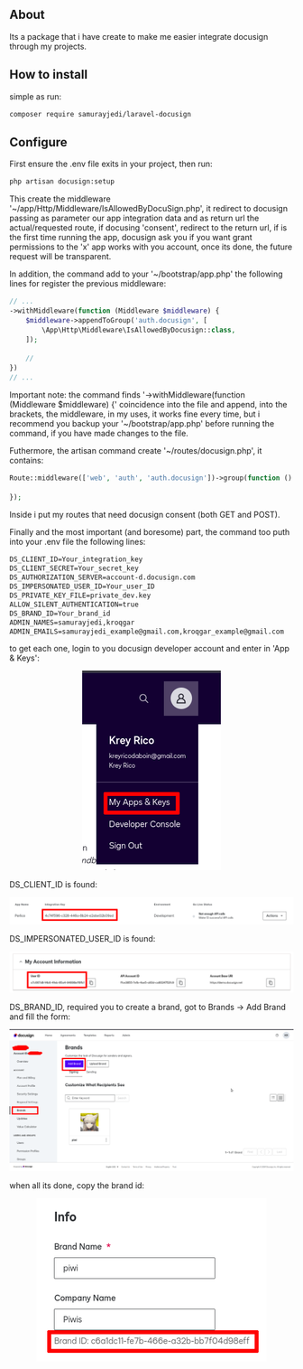 ## About

Its a package that i have create to make me easier integrate docusign through my projects.

## How to install

simple as run:

```bash
composer require samurayjedi/laravel-docusign
```

## Configure

First ensure the .env file exits in your project, then run:

```bash
php artisan docusign:setup
```

This create the middleware '~/app/Http/Middleware/IsAllowedByDocuSign.php', it redirect to docusign passing as parameter our app integration data and as return url the actual/requested route, if docusing 'consent', redirect to the return url, if is the first time running the app, docusign ask you if you want grant permissions to the 'x' app works with you account, once its done, the future request will be transparent.

In addition, the command add to your '~/bootstrap/app.php' the following lines for register the previous middleware:

```php
// ...
->withMiddleware(function (Middleware $middleware) {
    $middleware->appendToGroup('auth.docusign', [
        \App\Http\Middleware\IsAllowedByDocusign::class,
    ]);

    //
})
// ...
```

Important note: the command finds '->withMiddleware(function (Middleware $middleware) {' coincidence into the file and append, into the brackets, the middleware, in my uses, it works fine every time, but i recommend you backup your '~/bootstrap/app.php' before running the command, if you have made changes to the file.

Futhermore, the artisan command create '~/routes/docusign.php', it contains:

```php
Route::middleware(['web', 'auth', 'auth.docusign'])->group(function () {
    
});
```

Inside i put my routes that need docusign consent (both GET and POST).

Finally and the most important (and boresome) part, the command too puth into your .env file the following lines:

```
DS_CLIENT_ID=Your_integration_key
DS_CLIENT_SECRET=Your_secret_key
DS_AUTHORIZATION_SERVER=account-d.docusign.com
DS_IMPERSONATED_USER_ID=Your_user_ID
DS_PRIVATE_KEY_FILE=private_dev.key
ALLOW_SILENT_AUTHENTICATION=true
DS_BRAND_ID=Your_brand_id
ADMIN_NAMES=samurayjedi,kroqgar
ADMIN_EMAILS=samurayjedi_example@gmail.com,kroqgar_example@gmail.com
```

to get each one, login to you docusign developer account and enter in 'App & Keys':

<div align="center">

<img src="https://github.com/samurayjedi/laravel-docusign/blob/main/how_to/how_to_get_in.png" alt="App & Keys">

</div>

DS_CLIENT_ID is found:

<div align="center">

<img src="https://github.com/samurayjedi/laravel-docusign/blob/main/how_to/ds_client_id.png" alt="App & Keys">

</div>

DS_IMPERSONATED_USER_ID is found:

<div align="center">

<img src="https://github.com/samurayjedi/laravel-docusign/blob/main/how_to/ds_impersonated_user_id.png" alt="App & Keys">

</div>

DS_BRAND_ID, required you to create a brand, got to Brands -> Add Brand and fill the form:

<div align="center">

<img src="https://github.com/samurayjedi/laravel-docusign/blob/main/how_to/get_brand.png" alt="App & Keys">

</div>

when all its done, copy the brand id:

<div align="center">

<img src="https://github.com/samurayjedi/laravel-docusign/blob/main/how_to/ds_brand_id.png" alt="App & Keys">

</div>


